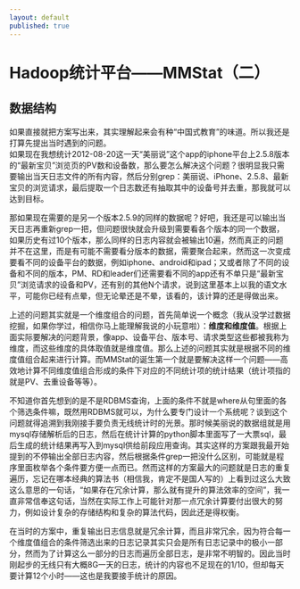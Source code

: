 ```yaml
---
layout: default
published: true
---
```


# Hadoop统计平台——MMStat（二）  

## 数据结构

如果直接就把方案写出来，其实理解起来会有种“中国式教育”的味道。所以我还是打算先提出当时遇到的问题。  
如果现在我想统计2012-08-20这一天“美丽说”这个app的iphone平台上2.5.8版本的“最新宝贝”浏览页的PV数和设备数，那么要怎么解决这个问题？很明显我只需要输出当天日志文件的所有内容，然后分别grep：美丽说、iPhone、2.5.8、最新宝贝的浏览请求，最后提取一个日志数还有抽取其中的设备号并去重，那我就可以达到目标。  
  
那如果现在需要的是另一个版本2.5.9的同样的数据呢？好吧，我还是可以输出当天日志再重新grep一把，但问题很快就会升级到需要看各个版本的同一个数据，如果历史有过10个版本，那么同样的日志内容就会被输出10遍，然而真正的问题并不在这里，而是有可能不需要看分版本的数据，需要聚合起来，然而这一次变成要看不同的设备平台的数据，例如iphone、android和ipad；又或者除了不同的设备和不同的版本，PM、RD和leader们还需要看不同的app还有不单只是“最新宝贝”浏览请求的设备和PV，还有别的其他N个请求，说到这里基本上以我的语文水平，可能你已经有点晕，但无论晕还是不晕，该看的，该计算的还是得做出来。  
  
上述的问题其实就是一个维度组合的问题，首先简单说一个概念（我从没学过数据挖掘，如果你学过，相信你马上能理解我说的小玩意啦）：**维度和维度值**。根据上面实际要解决的问题背景，像app、设备平台、版本号、请求类型这些都被我称为维度，而这些维度的具体取值就是维度值。那么上述的问题其实就是根据不同的维度值组合起来进行计算。而MMStat的诞生第一个就是要解决这样一个问题——高效地计算不同维度值组合形成的条件下对应的不同统计项的统计结果（统计项指的就是PV、去重设备等等）。  
  
不知道你首先想到的是不是RDBMS查询，上面的条件不就是where从句里面的各个筛选条件嘛，既然用RDBMS就可以，为什么要专门设计一个系统呢？谈到这个问题就得追溯到我刚接手要负责无线统计时的光景。那时候美丽说的数据组就是用mysql存储解析后的日志，然后在统计计算的python脚本里面写了一大票sql，最后生成的统计结果再写入到mysql供给前段应用查询。其实这样的方案跟我最开始提到的不停输出全部日志内容，然后根据条件grep一把没什么区别，可能就是程序里面枚举各个条件要方便一点而已。然而这样的方案最大的问题就是日志的重复遍历，忘记在哪本经典的算法书（相信我，肯定不是国人写的）上看到过这么大致这么意思的一句话，“如果存在冗余计算，那么就有提升的算法效率的空间”，我一直非常信奉这句话，当然在实际工作上可能针对那一点冗余计算要付出很大的努力，例如设计复杂的存储结构和复杂的算法代码，因此还是得权衡。  
  
在当时的方案中，重复输出日志信息就是冗余计算，而且非常冗余，因为符合每一个维度值组合的条件筛选出来的日志记录其实只会是所有日志记录中的极小一部分，然而为了计算这么一部分的日志而遍历全部日志，是非常不明智的。因此当时刚起步的无线只有大概8G一天的日志，统计的内容也不足现在的1/10，但却每天要计算12个小时——这也是我要接手统计的原因。
